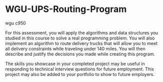 # WGU-UPS-Routing-Program
wgu c950

For this assessment, you will apply the algorithms and data structures you studied in this course to solve a real programming problem. 
You will also implement an algorithm to route delivery trucks that will allow you to meet all delivery constraints while traveling under 140 miles. 
You will then describe and justify the decisions you made while creating this program.


The skills you showcase in your completed project may be useful in responding to technical interview questions for future employment.
This project may also be added to your portfolio to show to future employers.
